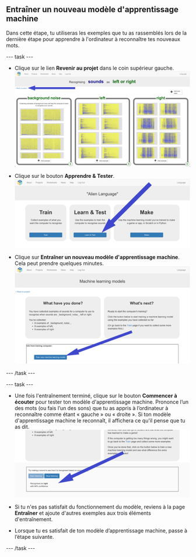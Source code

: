 ## Entraîner un nouveau modèle d'apprentissage machine
Dans cette étape, tu utiliseras les exemples que tu as rassemblés lors de la dernière étape pour apprendre à l'ordinateur à reconnaître tes nouveaux mots.

--- task ---

+ Clique sur le lien **Revenir au projet** dans le coin supérieur gauche. ![Flèche pointant sur le bouton du projet](images/8-right-annotated.png)

+ Clique sur le bouton **Apprendre & Tester**. ![Flèche pointant sur le bouton Apprendre et Tester](images/learn-test-annotated.png)

+ Clique sur **Entraîner un nouveau modèle d'apprentissage machine**. Cela peut prendre quelques minutes. ![Flèche pointant vers Entraîner un nouveau modèle d'apprentissage machine](images/train-annotated.png)

--- /task ---

--- task ---

+ Une fois l'entraînement terminé, clique sur le bouton **Commencer à écouter** pour tester ton modèle d'apprentissage machine. Prononce l’un des mots (ou fais l’un des sons) que tu as appris à l’ordinateur à reconnaître comme étant « gauche » ou « droite ». Si ton modèle d'apprentissage machine le reconnaît, il affichera ce qu'il pense que tu as dit. ![Flèche pointant vers ce que l'ordinateur pense que tu as fait](images/start-listening-annotated.png)

+ Si tu n'es pas satisfait du fonctionnement du modèle, reviens à la page **Entraîner** et ajoute d'autres exemples aux trois éléments d'entraînement.

+ Lorsque tu es satisfait de ton modèle d’apprentissage machine, passe à l’étape suivante.

--- /task ---
